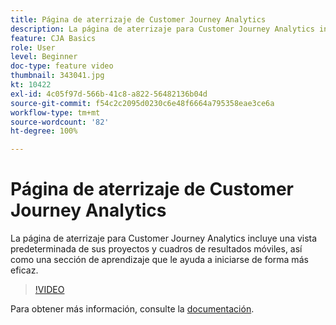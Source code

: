 ```yaml
---
title: Página de aterrizaje de Customer Journey Analytics
description: La página de aterrizaje para Customer Journey Analytics incluye una vista predeterminada de sus proyectos y cuadros de resultados móviles, así como una sección de aprendizaje que le ayuda a iniciarse de forma más eficaz.
feature: CJA Basics
role: User
level: Beginner
doc-type: feature video
thumbnail: 343041.jpg
kt: 10422
exl-id: 4c05f97d-566b-41c8-a822-56482136b04d
source-git-commit: f54c2c2095d0230c6e48f6664a795358eae3ce6a
workflow-type: tm+mt
source-wordcount: '82'
ht-degree: 100%

---
```


# Página de aterrizaje de Customer Journey Analytics

La página de aterrizaje para Customer Journey Analytics incluye una vista predeterminada de sus proyectos y cuadros de resultados móviles, así como una sección de aprendizaje que le ayuda a iniciarse de forma más eficaz.

>[!VIDEO](https://video.tv.adobe.com/v/343041/?quality=12&learn=on)

Para obtener más información, consulte la [documentación](https://experienceleague.adobe.com/docs/analytics-platform/using/cja-overview/landing.html?lang=es).
